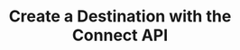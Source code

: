 ---
# -------------------------- #
#          PAGE INFO         #
# -------------------------- #

title: Create a Destination with the Connect API
permalink: /developers/stitch-connect/guides/create-destination-with-stitch-connect
summary: "Create a destination using the Stitch Connect API."

product-type: "connect"
content-type: "guide"
content-id: "create-destination"
topics: "destination, connect api"

key: "create-destination-connect-api"

layout: tutorial


# -------------------------- #
#      GUIDE PAGE INFO       #
# -------------------------- #

## This is used only on the /stitch-connect/guides page.
doc-type: "tutorial"
icon: destination
order: 3

description: "Create and configure a destination using the Connect API."


# -------------------------- #
#   RELATED SIDEBAR LINKS    #
# -------------------------- #

related:
  - title: "Destination and destination API availability"
    link: "{{ link.connect.guides.connection-reference | prepend: site.baseurl }}"

  - title: "Create a data source with the Connect API"
    link: "{{ link.connect.guides.create-configure-a-source | prepend: site.baseurl }}"

  - title: "Replication scheduling for destinations using the Connect API"
    link: "{{ link.connect.guides.replication-scheduling-for-destinations | prepend: site.baseurl }}"

  - title: "Connect API reference"
    link: "{{ link.connect.api | prepend: site.baseurl }}"

# -------------------------- #
#         GUIDE INTRO        #
# -------------------------- #

intro: |
  {% include misc/data-files.html %}
  {% assign api = site.data.connect.api %}

  {{ page.summary }}


# -------------------------- #
#     GUIDE REQUIREMENTS     #
# -------------------------- #

requirements:
  - item: |
      **Access to Stitch Connect and valid Connect API credentials.** Connect access is a Stitch {{ site.data.stitch.subscription-plans.advanced.name }} or {{ site.data.stitch.subscription-plans.premium.name }} feature. Refer to the [Connect API reference]({{ link.connect.api | flatify | prepend: site.baseurl }}#authentication) for more info on obtaining API credentials.
  - item: |
      **A Stitch account.**


# -------------------------- #
#       TUTORIAL STEPS       #
# -------------------------- #

steps:
  - title: "Get the destination's API type"
    anchor: "get-destination-api-type"
    content: |
      {% assign right-bracket = "}" %}

      {% assign form-property = site.developer-files | find:"key","destination-form-properties-postgresql-object" %}

      To get started, you'll need to identify the API type of the destination you want to create. Every destination available in the Connect API has a `type` which is unique to that destination.

      For example: The API type for an {{ form-property.display-name }} destination is `{{ form-property.api-type }}`.

      Refer to the [Connection Property Reference]({{ link.connect.guides.connection-reference | prepend: site.baseurl | append: "#destinations-api-availability" }}) to locate the API type for your destination.

  - title: "Get the destination's report card"
    anchor: "get-destination-report-card"
    content: |
      {% assign destination-types = site.data.connect.core-objects.destination-types %}

      When preparing for destination creation, the next step is to get the report card for the destination you want to create. The report card contains information about the steps required to fully configure the connection.

      Use the [{{ destination-types.get.method | upcase }} {{ destination-types.get.name | flatify }} endpoint]({{ link.connect.api | append: destination-types.get.anchor | prepend: site.baseurl }}) to get the report card for the destination. In this example, we're retrieving the report card for a `{{ form-property.api-type }}` destination:

      {% assign example-url = destination-types.get.name %}
      {% assign request-url = example-url | flatify | remove: right-bracket | replace:"{destination_type",form-property.api-type | strip_newlines %}
      {% assign description = "GET " | append: example-url %}
      {% include developers/api-request-examples.html code-description=description header=site.data.connect.request-headers.get.without-body request-url=request-url %}

      The response will be a [destination object]({{ link.connect.api | prepend: site.baseurl | append: site.data.connect.core-objects.destinations.object }}) with a [Connection step object]({{ link.connect.api | append: site.data.connect.data-structures.connection-steps.section | prepend: site.baseurl }}):

      {% capture code %}
      {
        "type": "postgres",
        "current_step": 1,
        "current_step_type": "form",
        "steps": [
          {
            "type": "form",
            "properties": [
              {
                "name": "database",
                "is_required": true,
                "is_credential": false,
                "system_provided": false,
                "property_type": "user_provided",
                "json_schema": {
                  "type": "string"
                },
                "provided": false
              },
              {
                "name": "encryption_host",
                "is_required": false,
                "is_credential": false,
                "system_provided": false,
                "property_type": "user_provided",
                "json_schema": {
                  "type": "string"
                },
                "provided": false
              },
              {
                "name": "encryption_port",
                "is_required": false,
                "is_credential": false,
                "system_provided": false,
                "property_type": "user_provided",
                "json_schema": {
                  "type": "string",
                  "pattern": "^\\d+$"
                },
                "provided": false
              },
              {
                "name": "encryption_type",
                "is_required": true,
                "is_credential": false,
                "system_provided": false,
                "property_type": "user_provided",
                "json_schema": {
                  "type": "string",
                  "pattern": "^(ssh|none)$"
                },
                "provided": false
              },
              {
                "name": "encryption_username",
                "is_required": false,
                "is_credential": false,
                "system_provided": false,
                "property_type": "user_provided",
                "json_schema": {
                  "type": "string"
                },
                "provided": false
              },
              {
                "name": "host",
                "is_required": true,
                "is_credential": false,
                "system_provided": false,
                "property_type": "user_provided",
                "json_schema": {
                  "type": "string"
                },
                "provided": false
              },
              {
                "name": "password",
                "is_required": true,
                "is_credential": true,
                "system_provided": false,
                "property_type": "user_provided",
                "json_schema": {
                  "type": "string"
                },
                "provided": false
              },
              {
                "name": "port",
                "is_required": true,
                "is_credential": false,
                "system_provided": false,
                "property_type": "user_provided",
                "json_schema": {
                  "type": "string",
                  "pattern": "^\\d+$"
                },
                "provided": false
              },
              {
                "name": "ssl",
                "is_required": true,
                "is_credential": false,
                "system_provided": false,
                "property_type": "user_provided",
                "json_schema": {
                  "type": "string",
                  "pattern": "^(true|false)$"
                },
                "provided": false
              },
              {
                "name": "sslrootcert",
                "is_required": false,
                "is_credential": false,
                "system_provided": false,
                "property_type": "user_provided",
                "json_schema": {
                  "type": "string"
                },
                "provided": false
              },
              {
                "name": "username",
                "is_required": true,
                "is_credential": false,
                "system_provided": false,
                "property_type": "user_provided",
                "json_schema": {
                  "type": "string"
                },
                "provided": false
              }
            ]
          },
          {
            "type": "fully_configured",
            "properties": []
          }
        ],
        "details": {
          "pricing_tier": "standard",
          "pipeline_state": "released",
          "protocol": "postgres",
          "access": true
        }
      }
      {% endcapture %}
      {% assign description = "Response for GET " | append: example-url %}
      {% include layout/code-snippet.html code-description=description code=code %}

      **Note**: To create the destination in your account, the `details.access` property must be `true`. This indicates that the plan your Stitch account is using has access to the destination.

      For {{ form-property.display-name }} destinations, only the `form` step must be completed to fully configure the destination. To complete the step, you'll need to provide values for all required user-provided properties. These properties will have a `is_required: true` value and a `property_type: user_provided` value. Refer to the [{{ form-property.title }} documentation]({{ TODO }}) for more info about these properties.

  - title: "Create the destination and complete the form step"
    anchor: "create-destination-complete-form-step"
    content: |
      {% assign destinations = site.data.connect.core-objects.destinations %}

      Use the [{{ destinations.create.method | upcase }} {{ destinations.create.name | flatify }} endpoint]({{ link.connect.api | prepend: site.baseurl | append: destinations.create.anchor }}) to create the {{ form-property.display-name }} destination. The request body must include the following properties:

      {% include developers/api-form-property-fields-logic.html content="destination" %}

      - `type`: The API type of the destination. In this example, this value will be `{{ form-property.api-type }}`.
      - `properties`: A [Properties object]({{ site.data.connect.data-structures.properties.section | prepend: link.connect.api | prepend: site.baseurl }}) containing the properties required to configure the destination. Refer to the [destination connection property documentation]({{ TODO }}) for your destination for more info about the required properties.

         For `{{ form-property.api-type }}`, the required properties are:

         {% assign required-attributes = all-form-attributes | where:"required",true %}

         {% for attribute in required-attributes %}
         - `{{ attribute.name }}`
         {% endfor %}

      This request will complete the `form` step outlined in the destination's report card, which you retrieved in [Step 2](#get-destination-report-card):

      {% assign request-url = destinations.create.name %}
      {% assign description = "POST " | append: request-url %}
      {% capture code %}'{
        "type": "postgres",
        "name": "Staging",
        "description": "Postgres database for the staging environment.",
        "properties": {
          "database": "[DATABASE]",
          "encryption_type": "none",
          "host": "[HOST_ADDRESS]",
          "password": "[PASSWORD]",
          "port": "5432",
          "ssl": "false",
          "username": "[USERNAME]"
        }
      }'
      {% endcapture %}
      {% include developers/api-request-examples.html code-description=description header=site.data.connect.request-headers.post.with-body request-url=request-url code=code %}
 
      The response will be a [destination object]({{ link.connect.api | prepend: site.baseurl | append: site.data.connect.core-objects.destinations.object }}) containing the destination's ID, [report card]({{ link.connect.api | prepend: site.baseurl | append: site.data.connect.data-structures.report-cards.destination.section }}), and current configuration status (`report_card.current_step_type`):

      {% capture code %}
      {
        "description": "Postgres database for the staging environment.",
        "properties": {
          "database": "[DATABASE]",
          "encryption_type": "none",
          "host": "[HOST_ADDRESS]",
          "port": "5432",
          "ssl": "false",
          "username": "[USERNAME]"
        },
        "updated_at": "2021-06-03T16:11:03Z",
        "check_job_name": "116078.337658.check.8934a4cd-4d60-48c9-85e4-e95cab6d4cae",
        "name": "Staging",
        "type": "postgres",
        "deleted_at": null,
        "system_paused_at": null,
        "stitch_client_id": 116078,
        "paused_at": null,
        "id": 337658,
        "display_name": null,
        "created_at": "2021-06-03T16:11:03Z",
        "report_card": {
          "type": "postgres",
          "current_step": 2,
          "current_step_type": "fully_configured",
          "steps": [
            {
              "type": "form",
              "properties": [
                {
                  "name": "database",
                  "is_required": true,
                  "is_credential": false,
                  "system_provided": false,
                  "property_type": "user_provided",
                  "json_schema": {
                    "type": "string"
                  },
                  "provided": true
                },
                {
                  "name": "encryption_host",
                  "is_required": false,
                  "is_credential": false,
                  "system_provided": false,
                  "property_type": "user_provided",
                  "json_schema": {
                    "type": "string"
                  },
                  "provided": false
                },
                {
                  "name": "encryption_port",
                  "is_required": false,
                  "is_credential": false,
                  "system_provided": false,
                  "property_type": "user_provided",
                  "json_schema": {
                    "type": "string",
                    "pattern": "^\\d+$"
                  },
                  "provided": false
                },
                {
                  "name": "encryption_type",
                  "is_required": true,
                  "is_credential": false,
                  "system_provided": false,
                  "property_type": "user_provided",
                  "json_schema": {
                    "type": "string",
                    "pattern": "^(ssh|none)$"
                  },
                  "provided": true
                },
                {
                  "name": "encryption_username",
                  "is_required": false,
                  "is_credential": false,
                  "system_provided": false,
                  "property_type": "user_provided",
                  "json_schema": {
                    "type": "string"
                  },
                  "provided": false
                },
                {
                  "name": "host",
                  "is_required": true,
                  "is_credential": false,
                  "system_provided": false,
                  "property_type": "user_provided",
                  "json_schema": {
                    "type": "string"
                  },
                  "provided": true
                },
                {
                  "name": "password",
                  "is_required": true,
                  "is_credential": true,
                  "system_provided": false,
                  "property_type": "user_provided",
                  "json_schema": {
                    "type": "string"
                  },
                  "provided": true
                },
                {
                  "name": "port",
                  "is_required": true,
                  "is_credential": false,
                  "system_provided": false,
                  "property_type": "user_provided",
                  "json_schema": {
                    "type": "string",
                    "pattern": "^\\d+$"
                  },
                  "provided": true
                },
                {
                  "name": "ssl",
                  "is_required": true,
                  "is_credential": false,
                  "system_provided": false,
                  "property_type": "user_provided",
                  "json_schema": {
                    "type": "string",
                    "pattern": "^(true|false)$"
                  },
                  "provided": true
                },
                {
                  "name": "sslrootcert",
                  "is_required": false,
                  "is_credential": false,
                  "system_provided": false,
                  "property_type": "user_provided",
                  "json_schema": {
                    "type": "string"
                  },
                  "provided": false
                },
                {
                  "name": "username",
                  "is_required": true,
                  "is_credential": false,
                  "system_provided": false,
                  "property_type": "user_provided",
                  "json_schema": {
                    "type": "string"
                  },
                  "provided": true
                }
              ]
            },
            {
              "type": "fully_configured",
              "properties": []
            }
          ]
        }
      }
      {% endcapture %}
      {% assign description = "Response for POST " | append: request-url %}
      {% include layout/code-snippet.html code-description=description code=code request-url=request-url %}

  - title: "Check the destination's configuration status"
    anchor: "check-destination-configuration-status"
    content: |
      After the destination is created, Stitch will automatically perform a connection check using the details provided in the `properties` object. If the check is successful, Sttich will advance to the next `step` in the destination's configuration.

      In this example, the only step required for our {{ form-property.display-name }} is the `form` step. The destination's configuration status should be `fully_configured` if the connection check was successful, meaning Stitch can begin loading replicated data into the destination.

      You can verify the destination's configuration status by sending a request to [{{ destinations.list.method | upcase }} {{ destinations.list.name | flatify }}]({{ link.connect.api | prepend: site.baseurl | append: destinations.list.anchor }}):

      {% assign example-url = destinations.list.name %}
      {% assign request-url = example-url | flatify | strip_newlines %}
      {% assign description = "GET " | append: example-url %}

      {% include developers/api-request-examples.html code-description=description header=site.data.connect.request-headers.get.without-body request-url=request-url %}

      The response will be a [destination object]({{ link.connect.api | prepend: site.baseurl | append: site.data.connect.core-objects.destinations.object }}) containing the destination's current configuration status (`report_card.current_step_type`):

      {% capture code %}
      {
        "description": "Postgres database for the staging environment.",
        "properties": {
          "database": "[DATABASE]",
          "encryption_type": "none",
          "host": "[HOST_ADDRESS]",
          "port": "5432",
          "ssl": "false",
          "username": "[USERNAME]"
        },
        "updated_at": "2021-06-03T16:11:03Z",
        "check_job_name": "116078.337658.check.8934a4cd-4d60-48c9-85e4-e95cab6d4cae",
        "name": "Staging",
        "type": "postgres",
        "deleted_at": null,
        "system_paused_at": null,
        "stitch_client_id": 116078,
        "paused_at": null,
        "id": 337658,
        "display_name": null,
        "created_at": "2021-06-03T16:11:03Z",
        "report_card": {
          "type": "postgres",
          "current_step": 2,
          "current_step_type": "fully_configured",
          "steps": [
            {
              "type": "form",
              "properties": [
                {
                  "name": "database",
                  "is_required": true,
                  "is_credential": false,
                  "system_provided": false,
                  "property_type": "user_provided",
                  "json_schema": {
                    "type": "string"
                  },
                  "provided": true
                },
                {
                  "name": "encryption_host",
                  "is_required": false,
                  "is_credential": false,
                  "system_provided": false,
                  "property_type": "user_provided",
                  "json_schema": {
                    "type": "string"
                  },
                  "provided": false
                },
                {
                  "name": "encryption_port",
                  "is_required": false,
                  "is_credential": false,
                  "system_provided": false,
                  "property_type": "user_provided",
                  "json_schema": {
                    "type": "string",
                    "pattern": "^\\d+$"
                  },
                  "provided": false
                },
                {
                  "name": "encryption_type",
                  "is_required": true,
                  "is_credential": false,
                  "system_provided": false,
                  "property_type": "user_provided",
                  "json_schema": {
                    "type": "string",
                    "pattern": "^(ssh|none)$"
                  },
                  "provided": true
                },
                {
                  "name": "encryption_username",
                  "is_required": false,
                  "is_credential": false,
                  "system_provided": false,
                  "property_type": "user_provided",
                  "json_schema": {
                    "type": "string"
                  },
                  "provided": false
                },
                {
                  "name": "host",
                  "is_required": true,
                  "is_credential": false,
                  "system_provided": false,
                  "property_type": "user_provided",
                  "json_schema": {
                    "type": "string"
                  },
                  "provided": true
                },
                {
                  "name": "password",
                  "is_required": true,
                  "is_credential": true,
                  "system_provided": false,
                  "property_type": "user_provided",
                  "json_schema": {
                    "type": "string"
                  },
                  "provided": true
                },
                {
                  "name": "port",
                  "is_required": true,
                  "is_credential": false,
                  "system_provided": false,
                  "property_type": "user_provided",
                  "json_schema": {
                    "type": "string",
                    "pattern": "^\\d+$"
                  },
                  "provided": true
                },
                {
                  "name": "ssl",
                  "is_required": true,
                  "is_credential": false,
                  "system_provided": false,
                  "property_type": "user_provided",
                  "json_schema": {
                    "type": "string",
                    "pattern": "^(true|false)$"
                  },
                  "provided": true
                },
                {
                  "name": "sslrootcert",
                  "is_required": false,
                  "is_credential": false,
                  "system_provided": false,
                  "property_type": "user_provided",
                  "json_schema": {
                    "type": "string"
                  },
                  "provided": false
                },
                {
                  "name": "username",
                  "is_required": true,
                  "is_credential": false,
                  "system_provided": false,
                  "property_type": "user_provided",
                  "json_schema": {
                    "type": "string"
                  },
                  "provided": true
                }
              ]
            },
            {
              "type": "fully_configured",
              "properties": []
            }
          ]
        }
      }
      {% endcapture %}

      {% assign description = "Response for GET " | append: example-url %}
      {% include layout/code-snippet.html code-description=description code=code request-url=request-url %}


# -------------------------- #
#        NEXT STEPS          #
# -------------------------- #

next-steps: |
  Congratulations on configuring a destination using the Connect API! Now that you've got a destination, start [creating data sources and get your data flowing]({{ link.connect.guides.create-configure-a-source | prepend: site.baseurl }}).

  Check out the [Tutorials and resources]({{ link.connect.guides.category | prepend: site.baseurl }}) to see what else you can do with Stitch Connect.
---